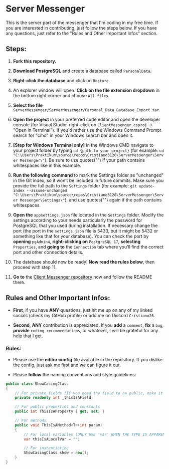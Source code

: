 # Server Messenger

This is the server part of the messenger that I'm coding in my free time. If you are interested in contributing, just follow the steps below. If you have any questions, just refer to the "Rules and Other Important Infos" section.

## Steps:

1. **Fork this repository.**

2. **Download PostgreSQL** and create a database called `PersonalData`.

3. **Right-click the database** and click on `Restore`.

4. An explorer window will open. **Click on the file extension dropdown** in the bottom right corner and choose `All files`.

5. **Select the file** `ServerMessenger/ServerMessenger/Personal_Data_Database_Export.tar`

6. **Open the project** in your preferred code editor and open the developer console (for Visual Studio: right-click on `ClientMessenger.csproj` -> "Open in Terminal"). If you'd rather use the Windows Command Prompt search for "cmd" in your Windows search bar and open it.

7. **[Step for Windows Terminal only]** In the Windows CMD navigate to your project folder by typing `cd {path to your project}` (for example: `cd "C:\Users\Praktikum\source\repos\Cristiano3120\ServerMessenger\Server Messenger\"`). Be sure to use quotes("") if your path contains whitespaces like in this example.

8. **Run the following command** to mark the Settings folder as "unchanged" in the Git index, so it won’t be included in future commits. Make sure you provide the full path to the `Settings` folder (for example: `git update-index --assume-unchanged "C:\Users\Praktikum\source\repos\Cristiano3120\ServerMessenger\Server Messenger\Settings\"`), and use quotes("") again if the path contains whitespaces.

9. **Open the** `appsettings.json` file located in the `Settings` folder. Modify the settings according to your needs particularly the password for PostgreSQL that you used during installation. If necessary change the port (the port in the `settings.json` file is 5433, but it might be 5432 or something like that for your database). You can check the port by **opening** `pgAdmin4`, **right-clicking on** `PostgreSQL 17`, **selecting** `Properties`, and **going to** the `Connection` tab where you’ll find the correct port and other connection details.

10. The database should now be ready! **Now read the rules below**, then proceed with step 11.

11. **Go to** the [Client Messenger repository](https://github.com/Cristiano3120/ClientMessenger) now and follow the README there.

## Rules and Other Important Infos:

- **First**, if you have **ANY** questions, just hit me up on any of my linked socials (check my GitHub profile) or add me on Discord `Cristiano26`.

- **Second**, **ANY** contribution is appreciated. If you **add** a `comment`, **fix** a `bug`, **provide** `coding recommendations`, or whatever, I will be grateful for any help that I get.

### Rules:

- Please use the **editor config** file available in the repository. If you dislike the config, just ask me first and we can figure it out.

- Please **follow** the naming conventions and style guidelines: 

```cs
public class ShowCasingClass
{
    // For private fields (If you need the field to be public, make it a property)
    private readonly int _thisIsAField;

    // For public properties and constants
    public int ThisIsAProperty { get; set; }

    // For methods
    public void ThisIsAMethod<T>(int param)
    {
        // For local variables (ONLY USE 'var' WHEN THE TYPE IS APPARENT!)
        var thisIsALocalVar = "";

        // For instantiating
        ShowCasingClass show = new();
    }
}
